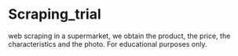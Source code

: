 # Scraping_trial
web scraping in a supermarket, we obtain the product, the price, the characteristics and the photo. For educational purposes only. 
